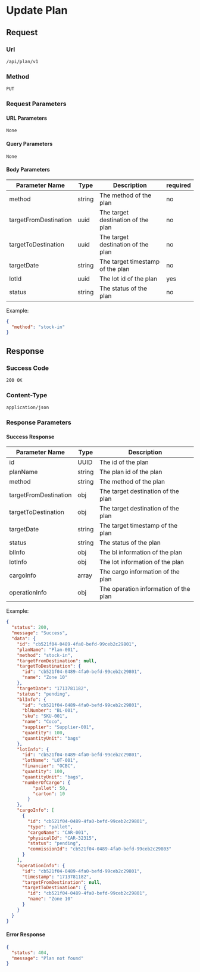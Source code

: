 # Update Plan

## Request

### Url

`/api/plan/v1`

### Method

`PUT`

### Request Parameters

#### URL Parameters

`None`

#### Query Parameters

`None`

#### Body Parameters

| Parameter Name        | Type   | Description                        | required |
|-----------------------|--------|------------------------------------|----------|
| method                | string | The method of the plan             | no       |
| targetFromDestination | uuid   | The target destination of the plan | no       |
| targetToDestination   | uuid   | The target destination of the plan | no       |
| targetDate            | string | The target timestamp of the plan   | no       |
| lotId                 | uuid   | The lot id of the plan             | yes      |
| status                | string | The status of the plan             | no       |

Example:

```json
{
  "method": "stock-in"
}
```

## Response

### Success Code

`200 OK`

### Content-Type

`application/json`

### Response Parameters

#### Success Response

| Parameter Name        | Type   | Description                           |
|-----------------------|--------|---------------------------------------|
| id                    | UUID   | The id of the plan                    |
| planName              | string | The plan id of the plan               |
| method                | string | The method of the plan                |
| targetFromDestination | obj    | The target destination of the plan    |
| targetToDestination   | obj    | The target destination of the plan    |
| targetDate            | string | The target timestamp of the plan      |
| status                | string | The status of the plan                |
| blInfo                | obj    | The bl information of the plan        |
| lotInfo               | obj    | The lot information of the plan       |
| cargoInfo             | array  | The cargo information of the plan     |
| operationInfo         | obj    | The operation information of the plan |

Example:

```json
{
  "status": 200,
  "message": "Success",
  "data": {
    "id": "cb521f04-0489-4fa0-befd-99ceb2c29801",
    "planName": "Plan-001",
    "method": "stock-in",
    "targetFromDestination": null,
    "targetToDestination": {
      "id": "cb521f04-0489-4fa0-befd-99ceb2c29801",
      "name": "Zone 10"
    },
    "targetDate": "1713781182",
    "status": "pending",
    "blInfo": {
      "id": "cb521f04-0489-4fa0-befd-99ceb2c29801",
      "blNumber": "BL-001",
      "sku": "SKU-001",
      "name": "Coco",
      "supplier": "Supplier-001",
      "quantity": 100,
      "quantityUnit": "bags"
    },
    "lotInfo": {
      "id": "cb521f04-0489-4fa0-befd-99ceb2c29801",
      "lotName": "LOT-001",
      "financier": "OCBC",
      "quantity": 100,
      "quantityUnit": "bags",
      "numberOfCargo": {
          "pallet": 50,
          "carton": 10
        }
    },
    "cargoInfo": [
      {
        "id": "cb521f04-0489-4fa0-befd-99ceb2c29801",
        "type": "pallet",
        "cargoName": "CAR-001",
        "physicalId": "CAR-32315",
        "status": "pending",
        "commissionId": "cb521f04-0489-4fa0-befd-99ceb2c29803"
      }
    ],
    "operationInfo": {
      "id": "cb521f04-0489-4fa0-befd-99ceb2c29801",
      "timestamp": "1713781182",
      "targetFromDestination": null,
      "targetToDestination": {
        "id": "cb521f04-0489-4fa0-befd-99ceb2c29801",
        "name": "Zone 10"
      }
    }
  }
}
```

#### Error Response

```json
{
  "status": 404,
  "message": "Plan not found"
}
```